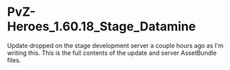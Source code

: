 # PvZ-Heroes_1.60.18_Stage_Datamine
Update dropped on the stage development server a couple hours ago as I'm writing this. This is the full contents of the update and server AssetBundle files.
